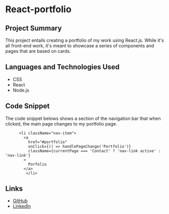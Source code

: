 # React-portfolio

## Project Summary
This project entails creating a portfolio of my work using React.js. While it's all front-end work, it's meant to showcase a series of components and pages that are based on cards.

## Languages and Technologies Used
* CSS
* React
* Node.js

## Code Snippet
The code snippet belows shows a section of the navigation bar that when clicked, the main page changes to my portfolio page.
```
      <li className="nav-item">
        <a
          href="#portfolio"
          onClick={() => handlePageChange('Portfolio')}
          className={currentPage === 'Contact' ? 'nav-link active' : 'nav-link'}
        >
          Porfolio
        </a>
         </li>
```
 ## Links
* [GitHub](https://github.com/dylankreisman)
* [LinkedIn](https://www.linkedin.com/in/dylan-kreisman-3752b1160/)